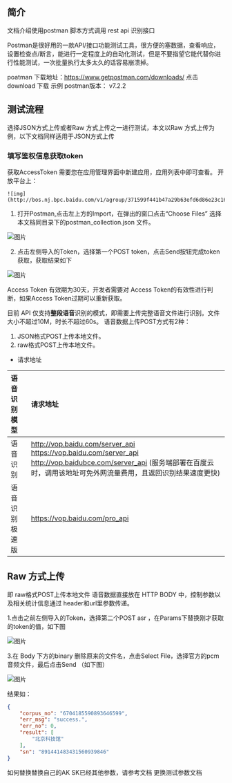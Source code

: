 ## 简介

文档介绍使用postman 脚本方式调用 rest api 识别接口 

Postman是很好用的一款API/接口功能测试工具，很方便的塞数据，查看响应，设置检查点/断言，能进行一定程度上的自动化测试，但是不要指望它能代替你进行性能测试，一次批量执行太多太久的话容易崩溃掉。

poatman 下载地址：https://www.getpostman.com/downloads/  点击download 下载
示例 postman版本： v7.2.2


## 测试流程

选择JSON方式上传或者Raw 方式上传之一进行测试，本文以Raw 方式上传为例，以下文档同样适用于JSON方式上传



###  填写鉴权信息获取token

获取AccessToken 需要您在应用管理界面中新建应用，应用列表中即可查看。 开放平台上： 
```
![img](http://bos.nj.bpc.baidu.com/v1/agroup/371599f441b47a29b63efd6d86e23c16df396223)

```

1. 打开Postman,点击左上方的Import，在弹出的窗口点击“Choose Files” 选择本文档同目录下的postman_collection.json 文件。

![图片](https://raw.githubusercontent.com/Baidu-AIP/speech-demo/master/rest-api-asr/postman/doc-images/201906201400.png)

2. 点击左侧导入的Token，选择第一个POST token，点击Send按钮完成token获取，获取结果如下

![图片](https://raw.githubusercontent.com/Baidu-AIP/speech-demo/master/rest-api-asr/postman/doc-images/201906201401.png)

Access Token 有效期为30天，开发者需要对 Access Token的有效性进行判断，如果Access Token过期可以重新获取。



目前 API 仅支持**整段语音**识别的模式，即需要上传完整语音文件进行识别。文件大小不超过10M，时长不超过60s。 语音数据上传POST方式有2种：

1. JSON格式POST上传本地文件。
2. raw格式POST上传本地文件。

- 请求地址

| 语音识别模型   | 请求地址                                                     |
| :------------- | :----------------------------------------------------------- |
| 语音识别       | http://vop.baidu.com/server_api https://vop.baidu.com/server_api http://vop.baidubce.com/server_api (服务端部署在百度云时，调用该地址可免外网流量费用，且返回识别结果速度更快) |
| 语音识别极速版 | https://vop.baidu.com/pro_api                                |



  

  

## Raw 方式上传

即 raw格式POST上传本地文件 语音数据直接放在 HTTP BODY 中，控制参数以及相关统计信息通过 header和url里参数传递。

1.点击之前左侧导入的Token，选择第二个POST asr ，在Params下替换刚才获取的token的值，如下图

![图片](https://raw.githubusercontent.com/Baidu-AIP/speech-demo/master/rest-api-asr/postman/doc-images/201906201402.png)


3.在 Body 下方的binary 删除原来的文件名，点击Select File，选择官方的pcm音频文件，最后点击Send （如下图）

![图片](https://raw.githubusercontent.com/Baidu-AIP/speech-demo/master/rest-api-asr/postman/doc-images/201906201403.png)


结果如：
```json
{
    "corpus_no": "6704185590893646599",
    "err_msg": "success.",
    "err_no": 0,
    "result": [
        "北京科技馆"
    ],
    "sn": "891441483431560939846"
}
```

如何替换替换自己的AK SK已经其他参数，请参考文档 更换测试参数文档




